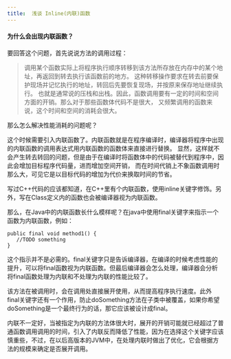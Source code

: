 ```yaml
---
title:  浅谈 Inline(内联)函数
---
```


#### 为什么会出现内联函数？

要回答这个问题，首先说说方法的调用过程：
> 调用某个函数实际上将程序执行顺序转移到该方法所存放在内存中的某个地址，再返回到转去执行该函数前的地方。
这种转移操作要求在转去前要保护现场并记忆执行的地址，转回后先要恢复现场，并按原来保存地址继续执行。
也就是通常说的压栈和出栈。因此，函数调用要有一定的时间和空间方面的开销。那么对于那些函数体代码不是很大，
又频繁调用的函数来说，这个时间和空间的消耗会很大。

那么怎么解决性能消耗的问题呢？

这个时候需要引入内联函数了。内联函数就是在程序编译时，编译器将程序中出现的内联函数的调用表达式用内联函数的函数体来直接进行替换。
显然，这样就不会产生转去转回的问题，但是由于在编译时将函数体中的代码被替代到程序中，因此会增加目标程序代码量，进而增加空间开销，
而在时间代销上不象函数调用时那么大，可见它是以目标代码的增加为代价来换取时间的节省。

写过C++代码的应该都知道，在C++里有个内联函数，使用inline关键字修饰。另外，写在Class定义内的函数也会被编译器视为内联函数。

那么，在Java中的内联函数长什么模样呢？在java中使用final关键字来指示一个函数为内联函数，例如：
```
public final void method1() {
   //TODO something
}
```

这个指示并不是必需的。final关键字只是告诉编译器，在编译的时候考虑性能的提升，可以将final函数视为内联函数。但最后编译器会怎么处理，编译器会分析将final函数处理为内联和不处理为内联的性能比较了。

该方法在被调用时，会在调用处直接展开使用，从而提高程序执行速度。此外final关键字还有一个作用，防止doSomething方法在子类中被覆盖，如果你希望doSomething是一个最终行为的话，那它应该被设计成final。

内联不一定好，当被指定为内联的方法体很大时，展开的开销可能就已经超过了普通函数调用调用的时间，引入了内联反而降低了性能，因为在选择这个关键字应该慎重些，不过，在以后高版本的JVM中，在处理内联时做出了优化，它会根据方法的规模来确定是否展开调用。